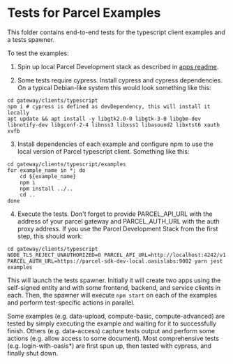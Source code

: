 # Tests for Parcel Examples

This folder contains end-to-end tests for the typescript client examples and a tests spawner.

To test the examples:

1. Spin up local Parcel Development stack as described in [apps readme](../../../../../apps/README.md).

2. Some tests require cypress. Install cypress and cypress dependencies. On a typical Debian-like
   system this would look something like this:

```shell
cd gateway/clients/typescript
npm i # cypress is defined as devDependency, this will install it locally
apt update && apt install -y libgtk2.0-0 libgtk-3-0 libgbm-dev libnotify-dev libgconf-2-4 libnss3 libxss1 libasound2 libxtst6 xauth xvfb
```

3. Install dependencies of each example and configure npm to use the local version of Parcel
   typescript client. Something like this:

```shell
cd gateway/clients/typescript/examples
for example_name in *; do
    cd ${example_name}
    npm i
    npm install ../..
    cd ..
done
```

4. Execute the tests. Don't forget to provide PARCEL_API_URL with the address of your parcel gateway
   and PARCEL_AUTH_URL with the auth proxy address. If you use the Parcel Development Stack from the
   first step, this should work:

```shell
cd gateway/clients/typescript
NODE_TLS_REJECT_UNAUTHORIZED=0 PARCEL_API_URL=http://localhost:4242/v1 PARCEL_AUTH_URL=https://parcel-sdk-dev-local.oasislabs:9002 yarn jest examples
```

This will launch the tests spawner. Initially it will create two apps using the self-signed entity
and with some frontend, backend, and service clients in each. Then, the spawner will execute `npm start`
on each of the examples and perform test-specific actions in parallel.

Some examples (e.g. data-upload, compute-basic, compute-advanced) are tested by simply executing the
example and waiting for it to successfully finish. Others (e.g. data-access) capture tests output and
perform some actions (e.g. allow access to some document). Most comprehensive tests (e.g. login-with-oasis*)
are first spun up, then tested with cypress, and finally shut down.
